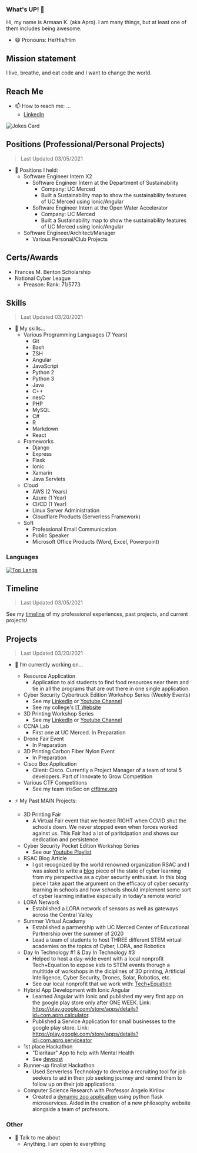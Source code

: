 ### What's UP! 👋
Hi, my name is Armaan K. (aka Apro). I am many things, but at least one of them includes being awesome.
- 😄 Pronouns: He/His/Him

## Mission statement
I live, breathe, and eat code and I want to change the world.

## Reach Me
- 📫 How to reach me: ...
  - [LinkedIn](https://www.linkedin.com/in/armaan-kapoor-a7ab24143/)


![Jokes Card](https://readme-jokes.vercel.app/api?bgColor=gray)

## Positions (Professional/Personal Projects)
> Last Updated 03/05/2021

- 👯 Positions I held:
  - Software Engineer Intern X2
    - Software Engineer Intern at the Department of Sustainability
      - Company: UC Merced
      - Built a Sustainability map to show the sustainability features of UC Merced using Ionic/Angular
    - Software Engineer Intern at the Open Water Accelerator
      - Company: UC Merced
      - Built a Sustainability map to show the sustainability features of UC Merced using Ionic/Angular
  - Software Engineer/Architect/Manager
    - Various Personal/Club Projects

## Certs/Awards
- Frances M. Benton Scholarship
- National Cyber League
  - Preason: Rank: 71/5773

## Skills
> Last Updated 03/20/2021
- 🌱 My skills...
  - Various Programming Languages (7 Years)
    - Git
    - Bash
    - ZSH
    - Angular
    - JavaScript
    - Python 2
    - Python 3
    - Java
    - C++
    - nesC
    - PHP
    - MySQL
    - C#
    - R
    - Markdown
    - React
  - Frameworks
    - Django
    - Express
    - Flask
    - Ionic
    - Xamarin
    - Java Servlets
  - Cloud
    - AWS (2 Years)
    - Azure (1 Year)
    - CI/CD (1 Year)
    - Linux Server Administration
    - Cloudflare Products (Serverless Framework)
  - Soft
    - Professional Email Communication
    - Public Speaker
    - Microsoft Office Products (Word, Excel, Powerpoint)

### Languages
[![Top Langs](https://github-readme-stats.vercel.app/api/top-langs/?username=Apro123&layout=compact&langs_count=10)](https://github.com/Apro123)

## Timeline
> Last Updated 03/05/2021

See my [timeline](https://apro123.github.io/Apro123/portfolio.html) of my professional experiences, past projects, and current projects!

## Projects
> Last Updated 03/20/2021

- 🔭 I’m currently working on...
  - Resource Application
    - Application to aid students to find food resources near them and tie in all the programs that are out there in one single application.
  - Cyber Security Cybertruck Edition Workshop Series (Weekly Events)
    - See my [LinkedIn](https://www.linkedin.com/in/armaan-kapoor-a7ab24143/) or [Youtube Channel](https://bit.ly/QProjectYoutube)
    - See my college's [IT Website](https://it.ucmerced.edu/security-campaigns)
  - 3D Printing Workshop Series
    - See my [LinkedIn](https://www.linkedin.com/in/armaan-kapoor-a7ab24143/) or [Youtube Channel](https://bit.ly/QProjectYoutube)
  - CCNA Lab
    - First one at UC Merced. In Preparation
  - Drone Fair Event
    - In Preparation
  - 3D Printing Carbon Fiber Nylon Event
    - In Preparation
  - Cisco Box Application
    -  Client: Cisco. Currently a Project Manager of a team of total 5 developers. Part of Innovate to Grow Competition
  - Various CTF Competitions
    - See my team IrisSec on [ctftime.org](https://ctftime.org/team/127034)
 
- ⚡ My Past MAIN Projects:
  - 3D Printing Fair
    - A Virtual Fair event that we hosted RIGHT when COVID shut the schools down. We never stopped even when forces worked against us. This Fair had a lot of paritcipation and shows our dedication and persistence.
  - Cyber Security Pocket Edition Workshop Series
    - See our [Youtube Playlist](https://www.youtube.com/playlist?list=PLcuud_Z9euz7FqdK7ZisgLvvIZXP1kjD7)
  - RSAC Blog Article
    - I got recognized by the world renowned organization RSAC and I was asked to write a [blog](https://www.rsaconference.com/industry-topics/blog/cyber-learning-in-todays-world) piece of the state of cyber learning from my perspective as a cyber security enthusiast. In this blog piece I take apart the argument on the efficacy of cyber security learning in schools and how schools should implement some sort of cyber learning initiative especially in today's remote world!
  - LORA Network
    - Established a LORA network of sensors as well as gateways across the Central Valley
  - Summer Virtual Academy
    - Established a partnership with UC Merced Center of Educational Partnership over the summer of 2020
    - Lead a team of students to host THREE different STEM virtual academies on the topics of Cyber, LORA, and Robotics
  - Day In Technology #1 & Day In Technology #3
    - Helped to host a day-wide event with a local nonprofit Tech+Equation to expose kids to STEM events thorugh a multitide of workshops in the diciplines of 3D printing, Artificial Intelligence, Cyber Security, Drones, Solar, Robotics, etc.
    - See our local nonprofit that we work with: [Tech+Equation](https://techequation.org)
  - Hybrid App Development with Ionic Angular
    - Learned Angular with Ionic and published my very first app on the google play store only after ONE WEEK. Link: https://play.google.com/store/apps/details?id=com.apro.calculator.
    - Published a Service Application for small businesses to the google play store. Link: https://play.google.com/store/apps/details?id=com.apro.serviceator
  - 1st place Hackathon 
    - "Diaritaur" App to help with Mental Health
    - See [devpost](https://devpost.com/software/diarituar)
  - Runner-up finalist Hackathon
    - Used Serverless Technology to develop a recruiting tool for job seekers to aid in their job seeking journey and remind them to follow up on their job applications.
  - Computer Science Research with Professor Angelo Kirilov
    - Created a [dynamic zoo application](https://github.com/kerrande/Zoo-Project) using python flask microservices. Aided in the creation of a new philosophy website alongside a team of professors.

### Other

- 💬 Talk to me about
  - Anything. I am open to everything

